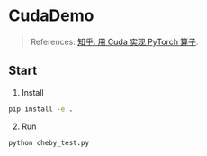 # CudaDemo

> References: [知乎: 用 Cuda 实现 PyTorch 算子](https://zhuanlan.zhihu.com/p/595851188).

## Start

1. Install

```bash
pip install -e .
```

2. Run

```bash
python cheby_test.py
```
